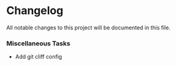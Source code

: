 # Changelog
All notable changes to this project will be documented in this file.


### Miscellaneous Tasks

- Add git cliff config

<!-- generated by git-cliff -->
